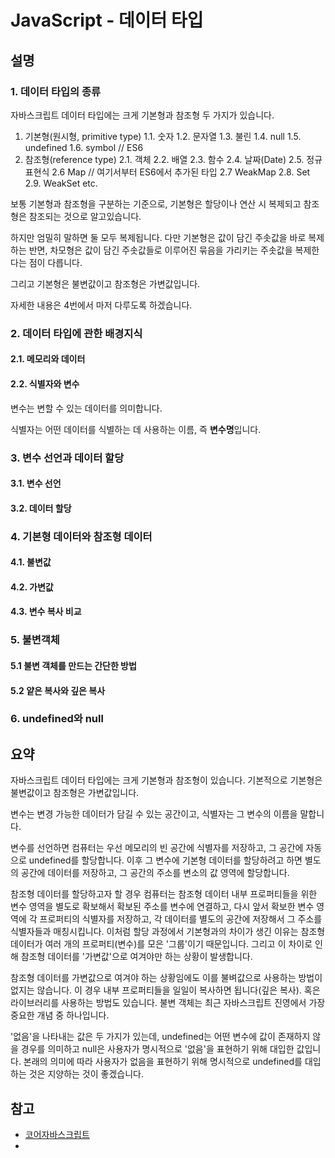 # JavaScript - 데이터 타입

## 설명

### 1. 데이터 타입의 종류

자바스크립트 데이터 타입에는 크게 기본형과 참조형 두 가지가 있습니다.

1. 기본형(원시형, primitive type)
   1.1. 숫자
   1.2. 문자열
   1.3. 불린
   1.4. null
   1.5. undefined
   1.6. symbol // ES6
2. 참조형(reference type)
   2.1. 객체
   2.2. 배열
   2.3. 함수
   2.4. 날짜(Date)
   2.5. 정규표현식
   2.6 Map // 여기서부터 ES6에서 추가된 타입
   2.7 WeakMap
   2.8. Set
   2.9. WeakSet
   etc.

보통 기본형과 참조형을 구분하는 기준으로,
기본형은 할당이나 연산 시 복제되고 참조형은 참조되는 것으로 알고있습니다.

하지만 엄밀히 말하면 둘 모두 복제됩니다.
다만 기본형은 값이 담긴 주솟값을 바로 복제하는 반면,
차모형은 값이 담긴 주솟값들로 이루어진 묶음을 가리키는 주솟값을 복제한다는 점이 다릅니다.

그리고 기본형은 불변값이고 참조형은 가변값입니다.

자세한 내용은 4번에서 마저 다루도록 하겠습니다.

### 2. 데이터 타입에 관한 배경지식

#### 2.1. 메모리와 데이터

#### 2.2. 식별자와 변수

변수는 변할 수 있는 데이터를 의미합니다.

식별자는 어떤 데이터를 식별하는 데 사용하는 이름, 즉 **변수명**입니다.

### 3. 변수 선언과 데이터 할당

#### 3.1. 변수 선언

#### 3.2. 데이터 할당

### 4. 기본형 데이터와 참조형 데이터

#### 4.1. 불변값

#### 4.2. 가변값

#### 4.3. 변수 복사 비교

### 5. 불변객체

#### 5.1 불변 객체를 만드는 간단한 방법

#### 5.2 얕은 복사와 깊은 복사

### 6. undefined와 null

## 요약

자바스크립트 데이터 타입에는 크게 기본형과 참조형이 있습니다. 기본적으로 기본형은 불변값이고 참조형은 가변값입니다.

변수는 변경 가능한 데이터가 담길 수 있는 공간이고, 식별자는 그 변수의 이름을 말합니다.

변수를 선언하면 컴퓨터는 우선 메모리의 빈 공간에 식별자를 저장하고, 그 공간에 자동으로 undefined를 할당합니다. 이후 그 변수에 기본형 데이터를 할당하려고 하면 별도의 공간에 데이터를 저장하고, 그 공간의 주소를 변소의 값 영역에 할당합니다.

참조형 데이터를 할당하고자 할 경우 컴퓨터는 참조형 데이터 내부 프로퍼티들을 위한 변수 영역을 별도로 확보해서 확보된 주소를 변수에 연결하고, 다시 앞서 확보한 변수 영역에 각 프로퍼티의 식별자를 저장하고, 각 데이터를 별도의 공간에 저장해서 그 주소를 식별자들과 매칭시킵니다. 이처럼 할당 과정에서 기본형과의 차이가 생긴 이유는 참조형 데이터가 여러 개의 프로퍼티(변수)를 모은 '그룹'이기 때문입니다. 그리고 이 차이로 인해 참조형 데이터를 '가변값'으로 여겨야만 하는 상황이 발생합니다.

참조형 데이터를 가변값으로 여겨야 하는 상황임에도 이를 불벼값으로 사용하는 방법이 없지는 않습니다. 이 경우 내부 프로퍼티들을 일일이 복사하면 됩니다(깊은 복사). 혹은 라이브러리를 사용하는 방법도 있습니다. 불변 객체는 최근 자바스크립트 진영에서 가장 중요한 개념 중 하나입니다.

'없음'을 나타내는 값은 두 가지가 있는데, undefined는 어떤 변수에 값이 존재하지 않을 경우를 의미하고 null은 사용자가 명시적으로 '없음'을 표현하기 위해 대입한 값입니다. 본래의 의미에 따라 사용자가 없음을 표현하기 위해 명시적으로 undefined를 대입하는 것은 지양하는 것이 좋겠습니다.

## 참고

- [코어자바스크립트](http://www.yes24.com/Product/Goods/78586788)
- []()
